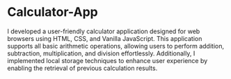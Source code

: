 # Calculator-App
I developed a user-friendly calculator application designed for web browsers using HTML, CSS, and Vanilla JavaScript. This application supports all basic arithmetic operations, allowing users to perform addition, subtraction, multiplication, and division effortlessly. Additionally, I implemented local storage techniques to enhance user experience by enabling the retrieval of previous calculation results. 

